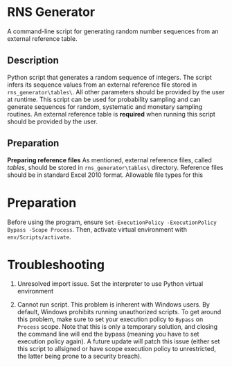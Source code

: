 # RNS Generator
A command-line script for generating random number sequences from an external reference table.

## Description
Python script that generates a random sequence of integers. The script infers its sequence values from an external reference file stored in `rns_generator\tables\`. All other parameters should be provided by the user at runtime. This script can be used for probability sampling and can generate sequences for random, systematic and monetary sampling routines. An external reference table is **required** when running this script should be provided by the user.

## Preparation
**Preparing reference files**
As mentioned, external reference files, called *tables*, should be stored in `rns_generator\tables\` directory. Reference files should be in standard Excel 2010 format. Allowable file types for this 


# Preparation

Before using the program, ensure ```Set-ExecutionPolicy -ExecutionPolicy Bypass -Scope Process```. Then, activate virtual environment with ```env/Scripts/activate```.

# Troubleshooting
1. Unresolved import issue.
Set the interpreter to use Python virtual environment

2. Cannot run script.
This problem is inherent with Windows users. By default, Windows prohibits running unauthorized scripts. To get around this problem, make sure to set your execution policy to `Bypass` on `Process` scope. Note that this is only a temporary solution, and closing the command line will end the bypass (meaning you have to set execution policy again). A future update will patch this issue (either set this script to allsigned or have scope execution policy to unrestricted, the latter being prone to a security breach).